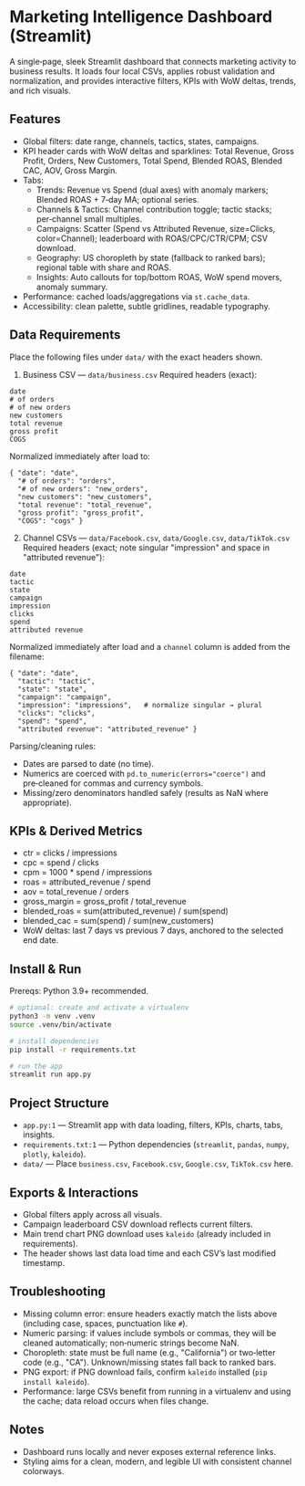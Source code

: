 # Marketing Intelligence Dashboard (Streamlit)

A single‑page, sleek Streamlit dashboard that connects marketing activity to business results. It loads four local CSVs, applies robust validation and normalization, and provides interactive filters, KPIs with WoW deltas, trends, and rich visuals.

## Features
- Global filters: date range, channels, tactics, states, campaigns.
- KPI header cards with WoW deltas and sparklines: Total Revenue, Gross Profit, Orders, New Customers, Total Spend, Blended ROAS, Blended CAC, AOV, Gross Margin.
- Tabs:
  - Trends: Revenue vs Spend (dual axes) with anomaly markers; Blended ROAS + 7‑day MA; optional series.
  - Channels & Tactics: Channel contribution toggle; tactic stacks; per‑channel small multiples.
  - Campaigns: Scatter (Spend vs Attributed Revenue, size=Clicks, color=Channel); leaderboard with ROAS/CPC/CTR/CPM; CSV download.
  - Geography: US choropleth by state (fallback to ranked bars); regional table with share and ROAS.
  - Insights: Auto callouts for top/bottom ROAS, WoW spend movers, anomaly summary.
- Performance: cached loads/aggregations via `st.cache_data`.
- Accessibility: clean palette, subtle gridlines, readable typography.

## Data Requirements
Place the following files under `data/` with the exact headers shown.

1) Business CSV — `data/business.csv`
Required headers (exact):
```
date
# of orders
# of new orders
new customers
total revenue
gross profit
COGS
```
Normalized immediately after load to:
```
{ "date": "date",
  "# of orders": "orders",
  "# of new orders": "new_orders",
  "new customers": "new_customers",
  "total revenue": "total_revenue",
  "gross profit": "gross_profit",
  "COGS": "cogs" }
```

2) Channel CSVs — `data/Facebook.csv`, `data/Google.csv`, `data/TikTok.csv`
Required headers (exact; note singular "impression" and space in "attributed revenue"):
```
date
tactic
state
campaign
impression
clicks
spend
attributed revenue
```
Normalized immediately after load and a `channel` column is added from the filename:
```
{ "date": "date",
  "tactic": "tactic",
  "state": "state",
  "campaign": "campaign",
  "impression": "impressions",   # normalize singular → plural
  "clicks": "clicks",
  "spend": "spend",
  "attributed revenue": "attributed_revenue" }
```

Parsing/cleaning rules:
- Dates are parsed to date (no time).
- Numerics are coerced with `pd.to_numeric(errors="coerce")` and pre‑cleaned for commas and currency symbols.
- Missing/zero denominators handled safely (results as NaN where appropriate).

## KPIs & Derived Metrics
- ctr = clicks / impressions
- cpc = spend / clicks
- cpm = 1000 * spend / impressions
- roas = attributed_revenue / spend
- aov = total_revenue / orders
- gross_margin = gross_profit / total_revenue
- blended_roas = sum(attributed_revenue) / sum(spend)
- blended_cac = sum(spend) / sum(new_customers)
- WoW deltas: last 7 days vs previous 7 days, anchored to the selected end date.

## Install & Run
Prereqs: Python 3.9+ recommended.

```bash
# optional: create and activate a virtualenv
python3 -m venv .venv
source .venv/bin/activate

# install dependencies
pip install -r requirements.txt

# run the app
streamlit run app.py
```

## Project Structure
- `app.py:1` — Streamlit app with data loading, filters, KPIs, charts, tabs, insights.
- `requirements.txt:1` — Python dependencies (`streamlit`, `pandas`, `numpy`, `plotly`, `kaleido`).
- `data/` — Place `business.csv`, `Facebook.csv`, `Google.csv`, `TikTok.csv` here.

## Exports & Interactions
- Global filters apply across all visuals.
- Campaign leaderboard CSV download reflects current filters.
- Main trend chart PNG download uses `kaleido` (already included in requirements).
- The header shows last data load time and each CSV’s last modified timestamp.

## Troubleshooting
- Missing column error: ensure headers exactly match the lists above (including case, spaces, punctuation like `#`).
- Numeric parsing: if values include symbols or commas, they will be cleaned automatically; non‑numeric strings become NaN.
- Choropleth: state must be full name (e.g., "California") or two‑letter code (e.g., "CA"). Unknown/missing states fall back to ranked bars.
- PNG export: if PNG download fails, confirm `kaleido` installed (`pip install kaleido`).
- Performance: large CSVs benefit from running in a virtualenv and using the cache; data reload occurs when files change.

## Notes
- Dashboard runs locally and never exposes external reference links.
- Styling aims for a clean, modern, and legible UI with consistent channel colorways.
